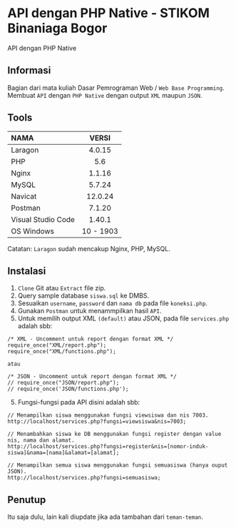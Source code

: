 # API dengan PHP Native - STIKOM Binaniaga Bogor
API dengan PHP Native 

## Informasi
Bagian dari mata kuliah Dasar Pemrograman Web / `Web Base Programming`.
Membuat `API` dengan `PHP Native` dengan output `XML` maupun `JSON`.

## Tools
| NAMA | VERSI |
| :--- | :---: | 
| Laragon | 4.0.15 |
| PHP | 5.6 |
| Nginx | 1.1.16 |
| MySQL | 5.7.24 |
| Navicat | 12.0.24 |
| Postman | 7.1.20 |
| Visual Studio Code | 1.40.1 |
| OS Windows | 10 - 1903 |

Catatan: `Laragon` sudah mencakup Nginx, PHP, MySQL.

## Instalasi
1. `Clone` Git atau `Extract` file zip.
2. Query sample database `siswa.sql` ke DMBS. 
3. Sesuaikan `username`, `password` dan `nama db` pada file `koneksi.php`.
3. Gunakan `Postman` untuk menammpilkan hasil `API`.
4. Untuk memilih output XML `(default)` atau JSON, pada file `services.php` adalah sbb:
```
/* XML - Uncomment untuk report dengan format XML */
require_once("XML/report.php");
require_once("XML/functions.php");

atau 

/* JSON - Uncomment untuk report dengan format XML */
// require_once("JSON/report.php");
// require_once('JSON/functions.php');
```
5. Fungsi-fungsi pada API disini adalah sbb:
```
// Menampilkan siswa menggunakan fungsi viewsiswa dan nis 7003.
http://localhost/services.php?fungsi=viewsiswa&nis=7003;

// Menambahkan siswa ke DB menggunakan fungsi register dengan value nis, nama dan alamat.
http://localhost/services.php?fungsi=register&nis=[nomor-induk-siswa]&nama=[nama]&alamat=[alamat];

// Menampilkan semua siswa menggunakan fungsi semuasiswa (hanya ouput JSON).
http://localhost/services.php?fungsi=semuasiswa;
```

## Penutup
Itu saja dulu, lain kali diupdate jika ada tambahan dari `teman-teman`.
